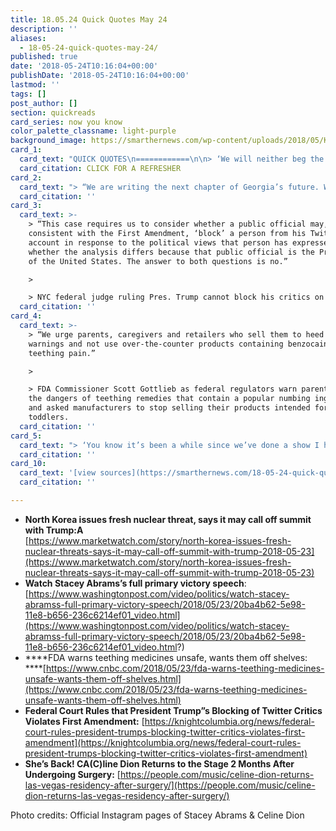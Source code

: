 ```yaml
---
title: 18.05.24 Quick Quotes May 24
description: ''
aliases:
  - 18-05-24-quick-quotes-may-24/
published: true
date: '2018-05-24T10:16:04+00:00'
publishDate: '2018-05-24T10:16:04+00:00'
lastmod: ''
tags: []
post_author: []
section: quickreads
card_series: now you know
color_palette_classname: light-purple
background_image: https://smarthernews.com/wp-content/uploads/2018/05/Kim_Jong-un_Portrait.jpg
card_1:
  card_text: "QUICK QUOTES\n============\n\n> ‘We will neither beg the U.S. for dialogue nor take the trouble to persuade them if they do not want to sit together with us.’\n> \n> Statement from Choe Son Hui, North Korea’s vice minister of foreign affairs threatening to call off President Trump & Kim Jong Un's June 12th Summit, calling VP Mike Pence a political dummy.\n\n[CLICK FOR A REFRESHER](https://smarthernews.com/18-05-22-noko-whats-drama/)"
  card_citation: CLICK FOR A REFRESHER
card_2:
  card_text: "> “We are writing the next chapter of Georgia’s future. Where no one is unseen, no one is unheard, and no one is uninspired. We are writing a history of a Georgia where we prosper a\x14 together.”\n> \n> Stacey Abrams, in her May 22 victory speech after becoming Georgia's Democratic candidate for governor and our country's FIRST black female major-party gubernatorial nominee."
  card_citation: ''
card_3:
  card_text: >-
    > “This case requires us to consider whether a public official may,
    consistent with the First Amendment, ‘block’ a person from his Twitter
    account in response to the political views that person has expressed, and
    whether the analysis differs because that public official is the President
    of the United States. The answer to both questions is no.”

    > 

    > NYC federal judge ruling Pres. Trump cannot block his critics on Twitter.
  card_citation: ''
card_4:
  card_text: >-
    > “We urge parents, caregivers and retailers who sell them to heed our
    warnings and not use over-the-counter products containing benzocaine for
    teething pain.”

    > 

    > FDA Commissioner Scott Gottlieb as federal regulators warn parents about
    the dangers of teething remedies that contain a popular numbing ingredient
    and asked manufacturers to stop selling their products intended for babies &
    toddlers.
  card_citation: ''
card_5:
  card_text: "> ‘You know it’s been a while since we’ve done a show I had a little health issue a\x14 don’t we all…. But I have to tell you, I’m extremely happy to be back. The stage is kind of my home away from home and I have to admit I can barely stand on my feet tonight as I am a little bit nervous.’\n> \n> Celine Dion, on May 22 return to the stage two months after cancelling a series of Las Vegas shows in order to undergo a minimally invasive surgery."
  card_citation: ''
card_10:
  card_text: '[view sources](https://smarthernews.com/18-05-24-quick-quotes-may-24/)'
  card_citation: ''

---
```

*   **North Korea issues fresh nuclear threat, says it may call off summit with Trump:A**  
    [https://www.marketwatch.com/story/north-korea-issues-fresh-nuclear-threats-says-it-may-call-off-summit-with-trump-2018-05-23](https://www.marketwatch.com/story/north-korea-issues-fresh-nuclear-threats-says-it-may-call-off-summit-with-trump-2018-05-23)
*   **Watch Stacey Abrams’s full primary victory speech**: [https://www.washingtonpost.com/video/politics/watch-stacey-abramss-full-primary-victory-speech/2018/05/23/20ba4b62-5e98-11e8-b656-236c6214ef01_video.html](https://www.washingtonpost.com/video/politics/watch-stacey-abramss-full-primary-victory-speech/2018/05/23/20ba4b62-5e98-11e8-b656-236c6214ef01_video.html?)
*   ****FDA warns teething medicines unsafe, wants them off shelves:  
    ****[https://www.cnbc.com/2018/05/23/fda-warns-teething-medicines-unsafe-wants-them-off-shelves.html](https://www.cnbc.com/2018/05/23/fda-warns-teething-medicines-unsafe-wants-them-off-shelves.html)
*   **Federal Court Rules that President Trump”s Blocking of Twitter Critics Violates First Amendment:** [https://knightcolumbia.org/news/federal-court-rules-president-trumps-blocking-twitter-critics-violates-first-amendment](https://knightcolumbia.org/news/federal-court-rules-president-trumps-blocking-twitter-critics-violates-first-amendment)
*   **She’s Back! CA(C)line Dion Returns to the Stage 2 Months After Undergoing Surgery:** [https://people.com/music/celine-dion-returns-las-vegas-residency-after-surgery/](https://people.com/music/celine-dion-returns-las-vegas-residency-after-surgery/)

Photo credits: Official Instagram pages of Stacey Abrams & Celine Dion